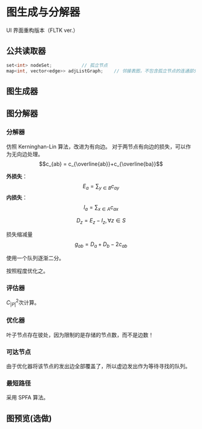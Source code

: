 # 图生成与分解器

UI 界面重构版本（FLTK ver.）

## 公共读取器

```cpp
set<int> nodeSet;			// 孤立节点
map<int, vector<edge>> adjListGraph;	// 邻接表图，不包含孤立节点的连通部分，连通点可能为发出空边集合。
```

## 图生成器


## 图分解器

### 分解器

仿照 Kerninghan-Lin 算法，改进为有向边。
对于两节点有向边的损失，可以作为无向边处理。
$$c_{ab} = c_{\overline{ab}}+c_{\overline{ba}}$$

**外损失**：
$$E_a=\sum_{y \in B}c_{ay}$$
**内损失**：
$$I_a=\sum_{x \in A}c_{ax}$$

$$D_z = E_z - I_z, \forall z \in S$$

损失缩减量
$$g_{ab} = D_a + D_b - 2c_{ab}$$

使用一个队列逐渐二分。

按照程度优化之。

### 评估器

$C_{|P|}^2$次计算。

### 优化器

叶子节点存在彼处，因为限制的是存储的节点数，而不是边数！

### 可达节点

由于优化器将该节点的发出边全部覆盖了，所以虚边发出作为等待寻找的队列。

### 最短路径

采用 SPFA 算法。

## 图预览(选做)
